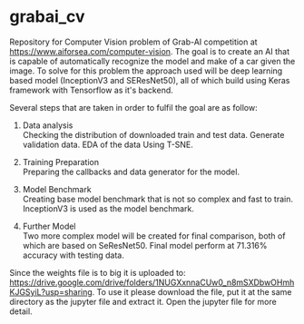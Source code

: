 # grabai_cv
Repository for Computer Vision problem of Grab-AI competition at https://www.aiforsea.com/computer-vision. The goal is to create an AI that is capable of automatically recognize the model and make of a car given the image.
To solve for this problem the approach used will be deep learning based model (InceptionV3 and SEResNet50), all of which build using Keras framework with Tensorflow as it's backend.

Several steps that are taken in order to fulfil the goal are as follow:

1. Data analysis  
Checking the distribution of downloaded train and test data. Generate validation data. EDA of the data Using T-SNE.

2. Training Preparation  
Preparing the callbacks and data generator for the model.

3. Model Benchmark  
Creating base model benchmark that is not so complex and fast to train. InceptionV3 is used as the model benchmark.

4. Further Model  
Two more complex model will be created for final comparison, both of which are based on SeResNet50. Final model perform at 71.316% accuracy with testing data.


Since the weights file is to big it is uploaded to: https://drive.google.com/drive/folders/1NUGXxnnaCUw0_n8mSXDbwOHmhKJGSyiL?usp=sharing.
To use it please download the file, put it at the same directory as the jupyter file and extract it. Open the jupyter file for more detail. 